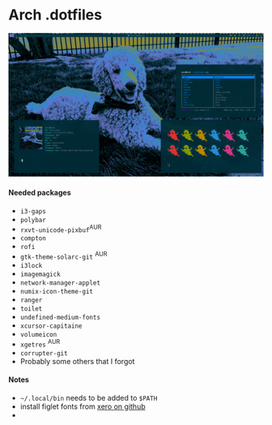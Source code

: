 # Arch .dotfiles

![Screenshot](scrot.png)

#### Needed packages
- `i3-gaps`
- `polybar`
- `rxvt-unicode-pixbuf`<sup>AUR</sup>
- `compton`
- `rofi`
- `gtk-theme-solarc-git` <sup>AUR</sup>
- `i3lock`
- `imagemagick`
- `network-manager-applet`
- `numix-icon-theme-git`
- `ranger`
- `toilet`
- `undefined-medium-fonts`
- `xcursor-capitaine`
- `volumeicon`
- `xgetres` <sup>AUR</sup>
- `corrupter-git`
- Probably some others that I forgot

#### Notes

- `~/.local/bin` needs to be added to `$PATH`
- install figlet fonts from [xero on github](https://github.com/xero/figlet-fonts)
- 

